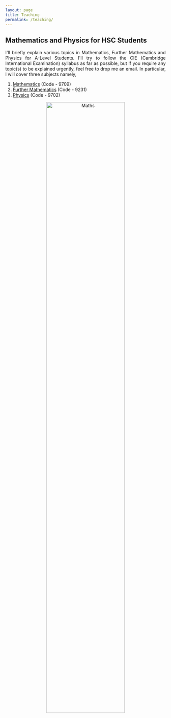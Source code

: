 ```yaml
---
layout: page
title: Teaching
permalink: /teaching/
---
```


<section>
<h1>Mathematics and Physics for HSC Students</h1>

<p align="justify">I'll briefly explain various topics in Mathematics, Further Mathematics and Physics for A-Level Students. I'll try to follow the CIE (Cambridge International Examination) syllabus as far as possible, but if you require any topic(s) to be explained urgently, feel free to drop me an email. In particular, I will cover three subjects namely, 

<ol>
  <li><a href="https://harry45.github.io/teaching/A-Level-Mathematics/">Mathematics</a> (Code - 9709)</li>
  <li><a href="https://harry45.github.io/teaching/A-Level-Further-Mathematics/">Further Mathematics</a> (Code - 9231)</li>
  <li><a href="https://harry45.github.io/teaching/A-Level-Physics/">Physics</a> (Code - 9702)</li>
</ol>

<p align="center"><img src="Maths.jpg" alt="Maths" width="70%" height="70%"></p>

</p>

</section>




